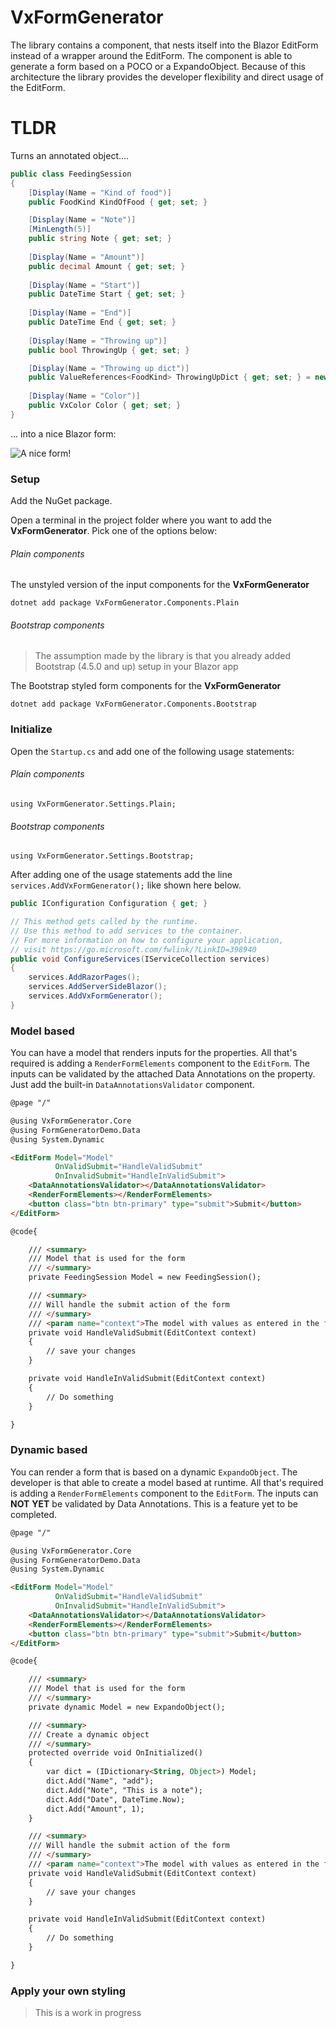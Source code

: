 # VxFormGenerator

The library contains a component, that nests itself into the Blazor EditForm instead of a wrapper around the EditForm. The component is able to generate a form based on a POCO or a ExpandoObject. Because of this architecture the library provides the developer flexibility and direct usage of the EditForm. 

# TLDR

Turns an annotated object....

```csharp
public class FeedingSession
{
    [Display(Name = "Kind of food")]
    public FoodKind KindOfFood { get; set; }

    [Display(Name = "Note")]
    [MinLength(5)]
    public string Note { get; set; }
    
    [Display(Name = "Amount")]
    public decimal Amount { get; set; }
    
    [Display(Name = "Start")]
    public DateTime Start { get; set; }
    
    [Display(Name = "End")]
    public DateTime End { get; set; }
    
    [Display(Name = "Throwing up")]
    public bool ThrowingUp { get; set; }

    [Display(Name = "Throwing up dict")]
    public ValueReferences<FoodKind> ThrowingUpDict { get; set; } = new ValueReferences<FoodKind>();
    
    [Display(Name = "Color")]
    public VxColor Color { get; set; }
}
```

... into a nice Blazor form:

![A nice form!](https://github.com/Aaltuj/VxFormGenerator/blob/master/Docs/sample_form.png)

### Setup

Add the NuGet package.

Open a terminal in the project folder where you want to add the **VxFormGenerator**. Pick one of the options below:

###### Plain components

The unstyled version of the input components for the **VxFormGenerator**

`dotnet add package VxFormGenerator.Components.Plain`

###### Bootstrap components

> The assumption made by the library is that you already added  Bootstrap (4.5.0 and up) setup in your Blazor app

The Bootstrap styled form components for the **VxFormGenerator**

`dotnet add package VxFormGenerator.Components.Bootstrap`

### Initialize

Open the `Startup.cs` and add one of the following usage statements:

###### Plain components

`using VxFormGenerator.Settings.Plain;`

###### Bootstrap components

`using VxFormGenerator.Settings.Bootstrap;`

After adding one of the usage statements add the line `services.AddVxFormGenerator();` like shown here below.

````C#
public IConfiguration Configuration { get; }

// This method gets called by the runtime. 
// Use this method to add services to the container.
// For more information on how to configure your application, 
// visit https://go.microsoft.com/fwlink/?LinkID=398940
public void ConfigureServices(IServiceCollection services)
{
	services.AddRazorPages();
	services.AddServerSideBlazor();
	services.AddVxFormGenerator();
}
````



### Model based

You can have a model that renders inputs for the properties. All that's required is adding a `RenderFormElements` component to the `EditForm`. The inputs can be validated by the attached Data Annotations on the property. Just add the built-in `DataAnnotationsValidator` component.

````html
@page "/"

@using VxFormGenerator.Core
@using FormGeneratorDemo.Data
@using System.Dynamic

<EditForm Model="Model" 
		  OnValidSubmit="HandleValidSubmit"
		  OnInvalidSubmit="HandleInValidSubmit">
    <DataAnnotationsValidator></DataAnnotationsValidator>
    <RenderFormElements></RenderFormElements>		
    <button class="btn btn-primary" type="submit">Submit</button>
</EditForm>

@code{

    /// <summary>
    /// Model that is used for the form
    /// </summary>
    private FeedingSession Model = new FeedingSession();

    /// <summary>
    /// Will handle the submit action of the form
    /// </summary>
    /// <param name="context">The model with values as entered in the form</param>
    private void HandleValidSubmit(EditContext context)
    {
        // save your changes
    }

    private void HandleInValidSubmit(EditContext context)
    {
        // Do something
    }

}

````



### Dynamic based

You can render a form that is based on a dynamic `ExpandoObject`. The developer is that able to create a model based at runtime. All that's required is adding a `RenderFormElements` component to the `EditForm`. The inputs can **NOT** **YET** be validated by Data Annotations. This is a feature yet to be completed.

````html
@page "/"

@using VxFormGenerator.Core
@using FormGeneratorDemo.Data
@using System.Dynamic

<EditForm Model="Model" 
		  OnValidSubmit="HandleValidSubmit"
		  OnInvalidSubmit="HandleInValidSubmit">
    <DataAnnotationsValidator></DataAnnotationsValidator>
    <RenderFormElements></RenderFormElements>		
    <button class="btn btn-primary" type="submit">Submit</button>
</EditForm>

@code{

    /// <summary>
    /// Model that is used for the form
    /// </summary>
    private dynamic Model = new ExpandoObject();

	/// <summary>
	/// Create a dynamic object 
	/// </summary>
    protected override void OnInitialized()
    {
        var dict = (IDictionary<String, Object>) Model;
        dict.Add("Name", "add");
        dict.Add("Note", "This is a note");
        dict.Add("Date", DateTime.Now);
        dict.Add("Amount", 1);
    }

    /// <summary>
    /// Will handle the submit action of the form
    /// </summary>
    /// <param name="context">The model with values as entered in the form</param>
    private void HandleValidSubmit(EditContext context)
    {
        // save your changes
    }

    private void HandleInValidSubmit(EditContext context)
    {
        // Do something
    }

}

````



### Apply your own styling

> This is a work in progress